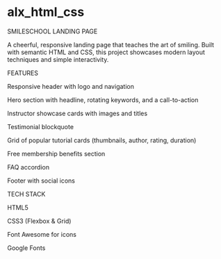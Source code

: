 # alx_html_css
SMILESCHOOL LANDING PAGE

A cheerful, responsive landing page that teaches the art of smiling. Built with semantic HTML and CSS, this project showcases modern layout techniques and simple interactivity.

FEATURES

Responsive header with logo and navigation

Hero section with headline, rotating keywords, and a call-to-action

Instructor showcase cards with images and titles

Testimonial blockquote

Grid of popular tutorial cards (thumbnails, author, rating, duration)

Free membership benefits section

FAQ accordion

Footer with social icons

TECH STACK 

HTML5

CSS3 (Flexbox & Grid)

Font Awesome for icons

Google Fonts